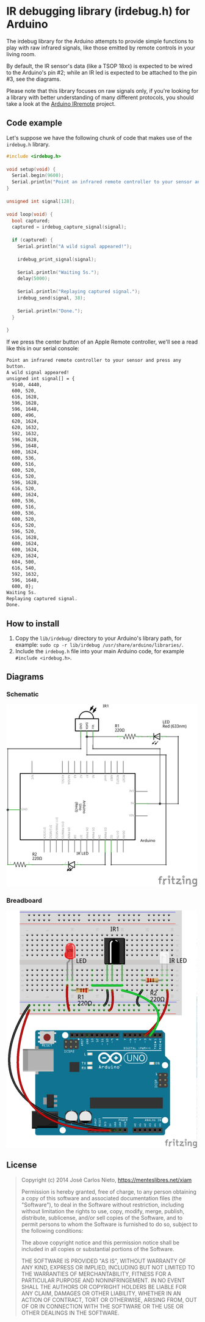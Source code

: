 # IR debugging library (irdebug.h) for Arduino

The irdebug library for the Arduino attempts to provide simple functions to
play with raw infrared signals, like those emitted by remote controls in your
living room.

By default, the IR sensor's data (like a TSOP 18xx) is expected to be wired to
the Arduino's pin #2; while an IR led is expected to be attached to the pin #3,
see the diagrams.

Please note that this library focuses on raw signals only, if you're looking
for a library with better understanding of many different protocols, you should
take a look at the [Arduino IRremote][1] project.

## Code example

Let's suppose we have the following chunk of code that makes use of the
`irdebug.h` library.

```c
#include <irdebug.h>

void setup(void) {
  Serial.begin(9600);
  Serial.println("Point an infrared remote controller to your sensor and press any button.");
}

unsigned int signal[128];

void loop(void) {
  bool captured;
  captured = irdebug_capture_signal(signal);

  if (captured) {
    Serial.println("A wild signal appeared!");

    irdebug_print_signal(signal);

    Serial.println("Waiting 5s.");
    delay(5000);

    Serial.println("Replaying captured signal.");
    irdebug_send(signal, 38);

    Serial.println("Done.");
  }

}
```

If we press the center button of an Apple Remote controller, we'll see a read
like this in our serial console:

```
Point an infrared remote controller to your sensor and press any button.
A wild signal appeared!
unsigned int signal[] = {
  9140, 4440,
  600, 520,
  616, 1628,
  596, 1628,
  596, 1648,
  600, 496,
  620, 1624,
  620, 1632,
  592, 1632,
  596, 1628,
  596, 1648,
  600, 1624,
  600, 536,
  600, 516,
  600, 520,
  616, 520,
  596, 1628,
  616, 520,
  600, 1624,
  600, 536,
  600, 516,
  600, 536,
  600, 520,
  616, 520,
  596, 520,
  616, 1628,
  600, 1624,
  600, 1624,
  620, 1624,
  604, 500,
  616, 540,
  592, 1632,
  596, 1648,
  600, 0};
Waiting 5s.
Replaying captured signal.
Done.
```

## How to install

1. Copy the `lib/irdebug/` directory to your Arduino's library path, for
	 example: `sudo cp -r lib/irdebug /usr/share/arduino/libraries/`.
2. Include the `irdebug.h` file into your main Arduino code, for example
	 `#include <irdebug.h>`.

## Diagrams

### Schematic

![Schematic diagram](./res/irdebug_schem_lo.png)

### Breadboard

![Breadboard diagram](./res/irdebug_bb_lo.png)

## License

> Copyright (c) 2014 José Carlos Nieto, https://menteslibres.net/xiam
>
> Permission is hereby granted, free of charge, to any person obtaining
> a copy of this software and associated documentation files (the
> "Software"), to deal in the Software without restriction, including
> without limitation the rights to use, copy, modify, merge, publish,
> distribute, sublicense, and/or sell copies of the Software, and to
> permit persons to whom the Software is furnished to do so, subject to
> the following conditions:
>
> The above copyright notice and this permission notice shall be
> included in all copies or substantial portions of the Software.
>
> THE SOFTWARE IS PROVIDED "AS IS", WITHOUT WARRANTY OF ANY KIND,
> EXPRESS OR IMPLIED, INCLUDING BUT NOT LIMITED TO THE WARRANTIES OF
> MERCHANTABILITY, FITNESS FOR A PARTICULAR PURPOSE AND
> NONINFRINGEMENT. IN NO EVENT SHALL THE AUTHORS OR COPYRIGHT HOLDERS BE
> LIABLE FOR ANY CLAIM, DAMAGES OR OTHER LIABILITY, WHETHER IN AN ACTION
> OF CONTRACT, TORT OR OTHERWISE, ARISING FROM, OUT OF OR IN CONNECTION
> WITH THE SOFTWARE OR THE USE OR OTHER DEALINGS IN THE SOFTWARE.

[1]: https://github.com/shirriff/Arduino-IRremote/

